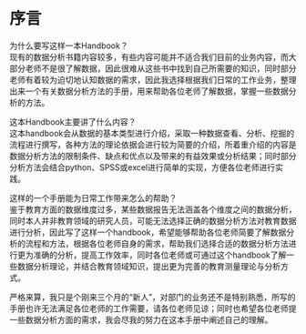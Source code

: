 # 序言

为什么要写这样一本Handbook？  
现有的数据分析书籍内容较多，有些内容可能并不适合我们目前的业务内容，而大部分老师不是很了解数据，因此很难从这些书中找到自己所需要的知识，同时部分老师有着较为迫切地认知数据的需求，因此我选择根据我们日常的工作业务，整理出来一个有关数据分析方法的手册，用来帮助各位老师了解数据，掌握一些数据分析的方法。

这本Handbook主要讲了什么内容？  
这本handbook会从数据的基本类型进行介绍，采取一种数据查看、分析、挖掘的流程进行撰写，各种方法的理论依据会进行较为简要的介绍，所着重介绍的内容是数据分析方法的限制条件、缺点和优点以及带来的有益效果或分析结果；同时部分分析方法会结合python、SPSS或excel进行简单的实现，方便各位老师进行实践。

这样的一个手册能为日常工作带来怎么的帮助？  
鉴于教育方面的数据维度过多，某些数据报告无法涵盖各个维度之间的数据分析，同时本人并非教育领域的研究人员，可能无法选择正确的数据分析方法对教育数据进行分析，因此写了这样一个handbook，希望能够帮助各位老师简要了解数据分析的流程和方法，根据各位老师自身的需求，帮助我们选择合适的数据分析方法进行更为准确的分析，提高工作效率，同时各位老师或可通过这个handbook了解一些数据分析理论，并结合教育领域知识，提出更为完善的教育测量理论与分析方式。

严格来算，我只是个刚来三个月的“新人”，对部门的业务还不是特别熟悉，所写的手册也许无法满足各位老师的工作需要，请各位老师见谅；同时也希望各位老师提一些数据分析方面的需求，我会尽我的努力在这本手册中阐述自己的理解。



